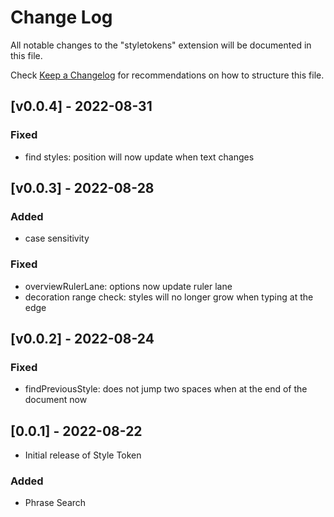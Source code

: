 # Change Log

All notable changes to the "styletokens" extension will be documented in this file.

Check [Keep a Changelog](http://keepachangelog.com/) for recommendations on how to structure this file.

## [v0.0.4] - 2022-08-31
### Fixed
- find styles: position will now update when text changes
## [v0.0.3] - 2022-08-28
### Added
- case sensitivity
### Fixed
- overviewRulerLane: options now update ruler lane
- decoration range check: styles will no longer grow when typing at the edge
## [v0.0.2] - 2022-08-24
### Fixed
- findPreviousStyle: does not jump two spaces when at the end of the document now

## [0.0.1] - 2022-08-22
- Initial release of Style Token
### Added
- Phrase Search